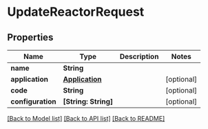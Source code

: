 # UpdateReactorRequest

## Properties
Name | Type | Description | Notes
------------ | ------------- | ------------- | -------------
**name** | **String** |  | 
**application** | [**Application**](Application.md) |  | [optional] 
**code** | **String** |  | [optional] 
**configuration** | **[String: String]** |  | [optional] 

[[Back to Model list]](../README.md#documentation-for-models) [[Back to API list]](../README.md#documentation-for-api-endpoints) [[Back to README]](../README.md)



